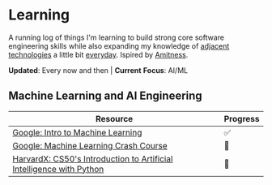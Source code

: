 # Learning

A running log of things I'm learning to build strong core software engineering skills while also expanding my knowledge of [adjacent technologies](http://www.effectiveengineer.com/blog/master-adjacent-disciplines) a little bit [everyday](https://jamesclear.com/continuous-improvement). Ispired by [Amitness](https://github.com/amitness).

**Updated**: Every now and then | **Current** **Focus**: AI/ML

## Machine Learning and AI Engineering

|Resource|Progress|
|---|---|
|[Google: Intro to Machine Learning](https://developers.google.com/machine-learning/intro-to-ml)|✅|
|[Google: Machine Learning Crash Course](https://developers.google.com/machine-learning/crash-course#course-modules)|🔴|
|[HarvardX: CS50's Introduction to Artificial Intelligence with Python](https://pll.harvard.edu/course/cs50s-introduction-artificial-intelligence-python)|🔴|
